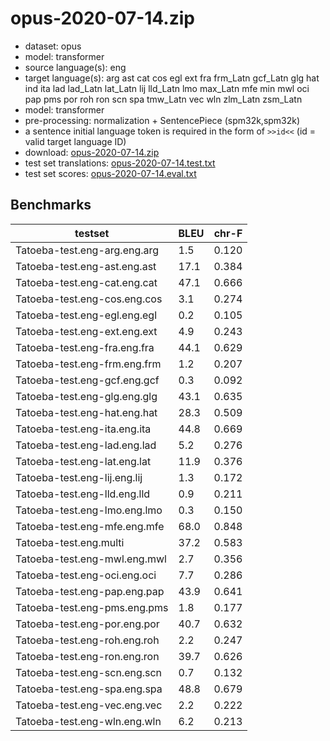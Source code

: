 # opus-2020-07-14.zip

* dataset: opus
* model: transformer
* source language(s): eng
* target language(s): arg ast cat cos egl ext fra frm_Latn gcf_Latn glg hat ind ita lad lad_Latn lat_Latn lij lld_Latn lmo max_Latn mfe min mwl oci pap pms por roh ron scn spa tmw_Latn vec wln zlm_Latn zsm_Latn
* model: transformer
* pre-processing: normalization + SentencePiece (spm32k,spm32k)
* a sentence initial language token is required in the form of `>>id<<` (id = valid target language ID)
* download: [opus-2020-07-14.zip](https://object.pouta.csc.fi/Tatoeba-MT-models/eng-itc/opus-2020-07-14.zip)
* test set translations: [opus-2020-07-14.test.txt](https://object.pouta.csc.fi/Tatoeba-MT-models/eng-itc/opus-2020-07-14.test.txt)
* test set scores: [opus-2020-07-14.eval.txt](https://object.pouta.csc.fi/Tatoeba-MT-models/eng-itc/opus-2020-07-14.eval.txt)

## Benchmarks

| testset               | BLEU  | chr-F |
|-----------------------|-------|-------|
| Tatoeba-test.eng-arg.eng.arg 	| 1.5 	| 0.120 |
| Tatoeba-test.eng-ast.eng.ast 	| 17.1 	| 0.384 |
| Tatoeba-test.eng-cat.eng.cat 	| 47.1 	| 0.666 |
| Tatoeba-test.eng-cos.eng.cos 	| 3.1 	| 0.274 |
| Tatoeba-test.eng-egl.eng.egl 	| 0.2 	| 0.105 |
| Tatoeba-test.eng-ext.eng.ext 	| 4.9 	| 0.243 |
| Tatoeba-test.eng-fra.eng.fra 	| 44.1 	| 0.629 |
| Tatoeba-test.eng-frm.eng.frm 	| 1.2 	| 0.207 |
| Tatoeba-test.eng-gcf.eng.gcf 	| 0.3 	| 0.092 |
| Tatoeba-test.eng-glg.eng.glg 	| 43.1 	| 0.635 |
| Tatoeba-test.eng-hat.eng.hat 	| 28.3 	| 0.509 |
| Tatoeba-test.eng-ita.eng.ita 	| 44.8 	| 0.669 |
| Tatoeba-test.eng-lad.eng.lad 	| 5.2 	| 0.276 |
| Tatoeba-test.eng-lat.eng.lat 	| 11.9 	| 0.376 |
| Tatoeba-test.eng-lij.eng.lij 	| 1.3 	| 0.172 |
| Tatoeba-test.eng-lld.eng.lld 	| 0.9 	| 0.211 |
| Tatoeba-test.eng-lmo.eng.lmo 	| 0.3 	| 0.150 |
| Tatoeba-test.eng-mfe.eng.mfe 	| 68.0 	| 0.848 |
| Tatoeba-test.eng.multi 	| 37.2 	| 0.583 |
| Tatoeba-test.eng-mwl.eng.mwl 	| 2.7 	| 0.356 |
| Tatoeba-test.eng-oci.eng.oci 	| 7.7 	| 0.286 |
| Tatoeba-test.eng-pap.eng.pap 	| 43.9 	| 0.641 |
| Tatoeba-test.eng-pms.eng.pms 	| 1.8 	| 0.177 |
| Tatoeba-test.eng-por.eng.por 	| 40.7 	| 0.632 |
| Tatoeba-test.eng-roh.eng.roh 	| 2.2 	| 0.247 |
| Tatoeba-test.eng-ron.eng.ron 	| 39.7 	| 0.626 |
| Tatoeba-test.eng-scn.eng.scn 	| 0.7 	| 0.132 |
| Tatoeba-test.eng-spa.eng.spa 	| 48.8 	| 0.679 |
| Tatoeba-test.eng-vec.eng.vec 	| 2.2 	| 0.222 |
| Tatoeba-test.eng-wln.eng.wln 	| 6.2 	| 0.213 |

